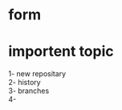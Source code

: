 # form
<h1> importent topic </h1>
<p> 1- new repositary <br>
2- history <br>
3- branches <br>
4- 
</p>


